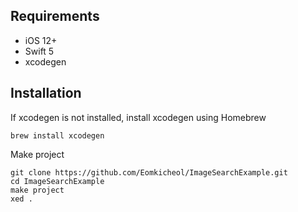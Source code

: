 ## Requirements
* iOS 12+
* Swift 5
* xcodegen

## Installation
If xcodegen is not installed, install xcodegen using Homebrew
```
brew install xcodegen
```

Make project
```
git clone https://github.com/Eomkicheol/ImageSearchExample.git
cd ImageSearchExample
make project
xed .
```
